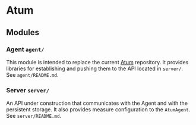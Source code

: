 # Atum

## Modules

### Agent `agent/`
This module is intended to replace the current [Atum](https://github.com/AbsaOSS/atum) repository. 
It provides libraries for establishing and pushing them to the API located in `server/`.
See `agent/README.md`.

### Server `server/`
An API under construction that communicates with the Agent and with the persistent storage. 
It also provides measure configuration to the `AtumAgent`. 
See `server/README.md`.
